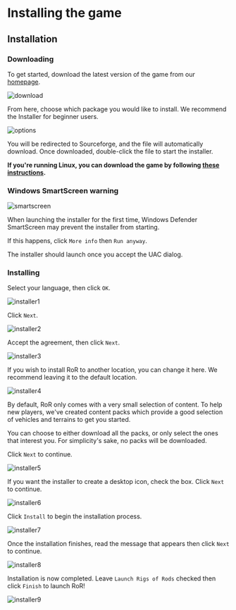 Installing the game
============

## Installation 

### Downloading

To get started, download the latest version of the game from our [homepage](https://www.rigsofrods.org/).

![download](../images/bg-download2021.png)

From here, choose which package you would like to install. We recommend the Installer for beginner users. 

![options](../images/bg-downloadopt2021.png)

You will be redirected to Sourceforge, and the file will automatically download. Once downloaded, double-click the file to start the installer.

**If you're running Linux, you can download the game by following [these instructions](https://forum.rigsofrods.org/threads/test-build-version-0-4-8-rc4.1217/).**

### Windows SmartScreen warning

![smartscreen](../images/bg-smartscreen.png)

When launching the installer for the first time, Windows Defender SmartScreen may prevent the installer from starting. 

If this happens, click `More info` then `Run anyway`.

The installer should launch once you accept the UAC dialog.

### Installing

Select your language, then click `OK`.

![installer1](../images/bg-installer1.png)

Click `Next`.

![installer2](../images/bg-installer2.png)

Accept the agreement, then click `Next`.

![installer3](../images/bg-installer3.png)

If you wish to install RoR to another location, you can change it here. We recommend leaving it to the default location. 

![installer4](../images/bg-installer4.png)

By default, RoR only comes with a very small selection of content. To help new players, we've created content packs which provide a good selection of vehicles and terrains to get you started.

You can choose to either download all the packs, or only select the ones that interest you. For simplicity's sake, no packs will be downloaded.

Click `Next` to continue. 

![installer5](../images/bg-installer5.png)

If you want the installer to create a desktop icon, check the box. Click `Next` to continue. 

![installer6](../images/bg-installer6.png)

Click `Install` to begin the installation process. 

![installer7](../images/bg-installer7.png)

Once the installation finishes, read the message that appears then click `Next` to continue. 

![installer8](../images/bg-installer8.png)

Installation is now completed. Leave `Launch Rigs of Rods` checked then click `Finish` to launch RoR!

![installer9](../images/bg-installer9.png) 

